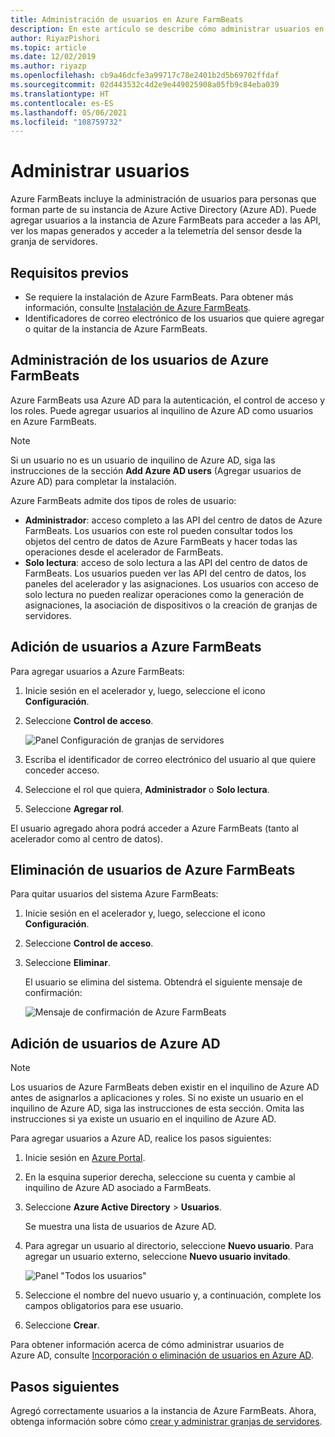 ```yaml
---
title: Administración de usuarios en Azure FarmBeats
description: En este artículo se describe cómo administrar usuarios en Azure FarmBeats.
author: RiyazPishori
ms.topic: article
ms.date: 12/02/2019
ms.author: riyazp
ms.openlocfilehash: cb9a46dcfe3a99717c78e2401b2d5b69702ffdaf
ms.sourcegitcommit: 02d443532c4d2e9e449025908a05fb9c84eba039
ms.translationtype: HT
ms.contentlocale: es-ES
ms.lasthandoff: 05/06/2021
ms.locfileid: "108759732"
---
```

# <a name="manage-users"></a>Administrar usuarios

Azure FarmBeats incluye la administración de usuarios para personas que forman parte de su instancia de Azure Active Directory (Azure AD). Puede agregar usuarios a la instancia de Azure FarmBeats para acceder a las API, ver los mapas generados y acceder a la telemetría del sensor desde la granja de servidores.

## <a name="prerequisites"></a>Requisitos previos

- Se requiere la instalación de Azure FarmBeats. Para obtener más información, consulte [Instalación de Azure FarmBeats](install-azure-farmbeats.md).
- Identificadores de correo electrónico de los usuarios que quiere agregar o quitar de la instancia de Azure FarmBeats.

## <a name="manage-azure-farmbeats-users"></a>Administración de los usuarios de Azure FarmBeats

Azure FarmBeats usa Azure AD para la autenticación, el control de acceso y los roles. Puede agregar usuarios al inquilino de Azure AD como usuarios en Azure FarmBeats.

> [!NOTE]
> Si un usuario no es un usuario de inquilino de Azure AD, siga las instrucciones de la sección **Add Azure AD users** (Agregar usuarios de Azure AD) para completar la instalación.

Azure FarmBeats admite dos tipos de roles de usuario:

 - **Administrador**: acceso completo a las API del centro de datos de Azure FarmBeats. Los usuarios con este rol pueden consultar todos los objetos del centro de datos de Azure FarmBeats y hacer todas las operaciones desde el acelerador de FarmBeats.
 - **Solo lectura**: acceso de solo lectura a las API del centro de datos de FarmBeats. Los usuarios pueden ver las API del centro de datos, los paneles del acelerador y las asignaciones. Los usuarios con acceso de solo lectura no pueden realizar operaciones como la generación de asignaciones, la asociación de dispositivos o la creación de granjas de servidores.

## <a name="add-users-to-azure-farmbeats"></a>Adición de usuarios a Azure FarmBeats

Para agregar usuarios a Azure FarmBeats:

1. Inicie sesión en el acelerador y, luego, seleccione el icono **Configuración**.
2. Seleccione **Control de acceso**.

    ![Panel Configuración de granjas de servidores](./media/create-farms-in-azure-farmbeats/settings-users-1.png)

3. Escriba el identificador de correo electrónico del usuario al que quiere conceder acceso.
4. Seleccione el rol que quiera, **Administrador** o **Solo lectura**.
5. Seleccione **Agregar rol**.

El usuario agregado ahora podrá acceder a Azure FarmBeats (tanto al acelerador como al centro de datos).

## <a name="delete-users-from-azure-farmbeats"></a>Eliminación de usuarios de Azure FarmBeats

Para quitar usuarios del sistema Azure FarmBeats:

1. Inicie sesión en el acelerador y, luego, seleccione el icono **Configuración**.
2. Seleccione **Control de acceso**.
3. Seleccione **Eliminar**.

   El usuario se elimina del sistema. Obtendrá el siguiente mensaje de confirmación:

   ![Mensaje de confirmación de Azure FarmBeats](./media/create-farms-in-azure-farmbeats/manage-users-2.png)

## <a name="add-azure-ad-users"></a>Adición de usuarios de Azure AD

> [!NOTE]
> Los usuarios de Azure FarmBeats deben existir en el inquilino de Azure AD antes de asignarlos a aplicaciones y roles. Si no existe un usuario en el inquilino de Azure AD, siga las instrucciones de esta sección. Omita las instrucciones si ya existe un usuario en el inquilino de Azure AD.

Para agregar usuarios a Azure AD, realice los pasos siguientes:

1. Inicie sesión en [Azure Portal](https://portal.azure.com/).
2. En la esquina superior derecha, seleccione su cuenta y cambie al inquilino de Azure AD asociado a FarmBeats.
3. Seleccione **Azure Active Directory** > **Usuarios**.

    Se muestra una lista de usuarios de Azure AD.

4. Para agregar un usuario al directorio, seleccione **Nuevo usuario**. Para agregar un usuario externo, seleccione **Nuevo usuario invitado**.

    ![Panel "Todos los usuarios"](./media/create-farms-in-azure-farmbeats/manage-users-3.png)

5. Seleccione el nombre del nuevo usuario y, a continuación, complete los campos obligatorios para ese usuario.
6. Seleccione **Crear**.

Para obtener información acerca de cómo administrar usuarios de Azure AD, consulte [Incorporación o eliminación de usuarios en Azure AD](../../active-directory/fundamentals/add-users-azure-active-directory.md).

## <a name="next-steps"></a>Pasos siguientes

Agregó correctamente usuarios a la instancia de Azure FarmBeats. Ahora, obtenga información sobre cómo [crear y administrar granjas de servidores](manage-farms-in-azure-farmbeats.md#create-farms).